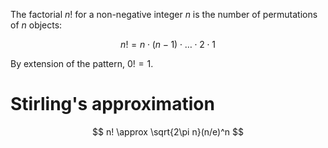 The factorial $n!$ for a non-negative integer $n$ is the number of permutations of $n$ objects:

$$
n! = n\cdot (n-1)\cdot\dots \cdot 2 \cdot 1
$$

By extension of the pattern, $0!=1$.

# Stirling's approximation

$$
n! \approx \sqrt{2\pi n}(n/e)^n
$$